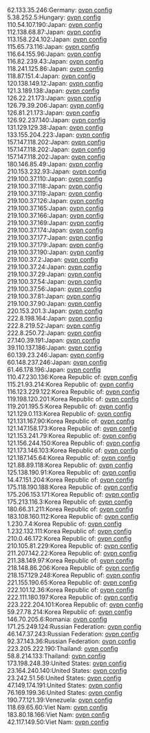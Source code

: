 62.133.35.246:Germany: [ovpn config](vpn/62_133_35_246.ovpn)  
5.38.252.5:Hungary: [ovpn config](vpn/5_38_252_5.ovpn)  
110.54.107.190:Japan: [ovpn config](vpn/110_54_107_190.ovpn)  
112.138.68.87:Japan: [ovpn config](vpn/112_138_68_87.ovpn)  
113.158.224.102:Japan: [ovpn config](vpn/113_158_224_102.ovpn)  
115.65.73.116:Japan: [ovpn config](vpn/115_65_73_116.ovpn)  
116.64.155.96:Japan: [ovpn config](vpn/116_64_155_96.ovpn)  
116.82.239.43:Japan: [ovpn config](vpn/116_82_239_43.ovpn)  
118.241.125.86:Japan: [ovpn config](vpn/118_241_125_86.ovpn)  
118.87.151.4:Japan: [ovpn config](vpn/118_87_151_4.ovpn)  
120.138.149.12:Japan: [ovpn config](vpn/120_138_149_12.ovpn)  
121.3.189.138:Japan: [ovpn config](vpn/121_3_189_138.ovpn)  
126.22.21.173:Japan: [ovpn config](vpn/126_22_21_173.ovpn)  
126.79.39.206:Japan: [ovpn config](vpn/126_79_39_206.ovpn)  
126.81.21.173:Japan: [ovpn config](vpn/126_81_21_173.ovpn)  
126.92.237.140:Japan: [ovpn config](vpn/126_92_237_140.ovpn)  
131.129.129.38:Japan: [ovpn config](vpn/131_129_129_38.ovpn)  
133.155.204.223:Japan: [ovpn config](vpn/133_155_204_223.ovpn)  
157.147.118.202:Japan: [ovpn config](vpn/157_147_118_202.ovpn)  
157.147.118.202:Japan: [ovpn config](vpn/157_147_118_202.ovpn)  
157.147.118.202:Japan: [ovpn config](vpn/157_147_118_202.ovpn)  
180.146.85.49:Japan: [ovpn config](vpn/180_146_85_49.ovpn)  
210.153.232.93:Japan: [ovpn config](vpn/210_153_232_93.ovpn)  
219.100.37.110:Japan: [ovpn config](vpn/219_100_37_110.ovpn)  
219.100.37.118:Japan: [ovpn config](vpn/219_100_37_118.ovpn)  
219.100.37.119:Japan: [ovpn config](vpn/219_100_37_119.ovpn)  
219.100.37.126:Japan: [ovpn config](vpn/219_100_37_126.ovpn)  
219.100.37.165:Japan: [ovpn config](vpn/219_100_37_165.ovpn)  
219.100.37.166:Japan: [ovpn config](vpn/219_100_37_166.ovpn)  
219.100.37.169:Japan: [ovpn config](vpn/219_100_37_169.ovpn)  
219.100.37.174:Japan: [ovpn config](vpn/219_100_37_174.ovpn)  
219.100.37.177:Japan: [ovpn config](vpn/219_100_37_177.ovpn)  
219.100.37.179:Japan: [ovpn config](vpn/219_100_37_179.ovpn)  
219.100.37.190:Japan: [ovpn config](vpn/219_100_37_190.ovpn)  
219.100.37.2:Japan: [ovpn config](vpn/219_100_37_2.ovpn)  
219.100.37.24:Japan: [ovpn config](vpn/219_100_37_24.ovpn)  
219.100.37.29:Japan: [ovpn config](vpn/219_100_37_29.ovpn)  
219.100.37.54:Japan: [ovpn config](vpn/219_100_37_54.ovpn)  
219.100.37.56:Japan: [ovpn config](vpn/219_100_37_56.ovpn)  
219.100.37.81:Japan: [ovpn config](vpn/219_100_37_81.ovpn)  
219.100.37.90:Japan: [ovpn config](vpn/219_100_37_90.ovpn)  
220.153.201.3:Japan: [ovpn config](vpn/220_153_201_3.ovpn)  
222.8.198.164:Japan: [ovpn config](vpn/222_8_198_164.ovpn)  
222.8.219.52:Japan: [ovpn config](vpn/222_8_219_52.ovpn)  
222.8.250.72:Japan: [ovpn config](vpn/222_8_250_72.ovpn)  
27.140.39.191:Japan: [ovpn config](vpn/27_140_39_191.ovpn)  
39.110.137.186:Japan: [ovpn config](vpn/39_110_137_186.ovpn)  
60.139.23.246:Japan: [ovpn config](vpn/60_139_23_246.ovpn)  
60.148.237.246:Japan: [ovpn config](vpn/60_148_237_246.ovpn)  
61.46.178.196:Japan: [ovpn config](vpn/61_46_178_196.ovpn)  
110.47.230.136:Korea Republic of: [ovpn config](vpn/110_47_230_136.ovpn)  
115.21.93.214:Korea Republic of: [ovpn config](vpn/115_21_93_214.ovpn)  
116.123.229.122:Korea Republic of: [ovpn config](vpn/116_123_229_122.ovpn)  
119.198.120.201:Korea Republic of: [ovpn config](vpn/119_198_120_201.ovpn)  
119.201.195.5:Korea Republic of: [ovpn config](vpn/119_201_195_5.ovpn)  
121.129.0.113:Korea Republic of: [ovpn config](vpn/121_129_0_113.ovpn)  
121.131.167.90:Korea Republic of: [ovpn config](vpn/121_131_167_90.ovpn)  
121.147.158.173:Korea Republic of: [ovpn config](vpn/121_147_158_173.ovpn)  
121.153.241.79:Korea Republic of: [ovpn config](vpn/121_153_241_79.ovpn)  
121.156.244.150:Korea Republic of: [ovpn config](vpn/121_156_244_150.ovpn)  
121.173.146.103:Korea Republic of: [ovpn config](vpn/121_173_146_103.ovpn)  
121.187.145.64:Korea Republic of: [ovpn config](vpn/121_187_145_64.ovpn)  
121.88.89.118:Korea Republic of: [ovpn config](vpn/121_88_89_118.ovpn)  
125.138.190.91:Korea Republic of: [ovpn config](vpn/125_138_190_91.ovpn)  
14.47.151.204:Korea Republic of: [ovpn config](vpn/14_47_151_204.ovpn)  
175.118.190.188:Korea Republic of: [ovpn config](vpn/175_118_190_188.ovpn)  
175.206.153.171:Korea Republic of: [ovpn config](vpn/175_206_153_171.ovpn)  
175.213.116.3:Korea Republic of: [ovpn config](vpn/175_213_116_3.ovpn)  
180.66.31.211:Korea Republic of: [ovpn config](vpn/180_66_31_211.ovpn)  
183.108.160.112:Korea Republic of: [ovpn config](vpn/183_108_160_112.ovpn)  
1.230.7.4:Korea Republic of: [ovpn config](vpn/1_230_7_4.ovpn)  
1.232.132.111:Korea Republic of: [ovpn config](vpn/1_232_132_111.ovpn)  
210.0.46.172:Korea Republic of: [ovpn config](vpn/210_0_46_172.ovpn)  
210.105.81.229:Korea Republic of: [ovpn config](vpn/210_105_81_229.ovpn)  
211.207.142.22:Korea Republic of: [ovpn config](vpn/211_207_142_22.ovpn)  
211.38.149.97:Korea Republic of: [ovpn config](vpn/211_38_149_97.ovpn)  
218.148.86.206:Korea Republic of: [ovpn config](vpn/218_148_86_206.ovpn)  
218.157.129.248:Korea Republic of: [ovpn config](vpn/218_157_129_248.ovpn)  
221.155.190.65:Korea Republic of: [ovpn config](vpn/221_155_190_65.ovpn)  
222.101.12.36:Korea Republic of: [ovpn config](vpn/222_101_12_36.ovpn)  
222.111.180.197:Korea Republic of: [ovpn config](vpn/222_111_180_197.ovpn)  
223.222.204.101:Korea Republic of: [ovpn config](vpn/223_222_204_101.ovpn)  
59.27.78.214:Korea Republic of: [ovpn config](vpn/59_27_78_214.ovpn)  
146.70.205.6:Romania: [ovpn config](vpn/146_70_205_6.ovpn)  
171.25.249.124:Russian Federation: [ovpn config](vpn/171_25_249_124.ovpn)  
46.147.37.243:Russian Federation: [ovpn config](vpn/46_147_37_243.ovpn)  
92.37.143.36:Russian Federation: [ovpn config](vpn/92_37_143_36.ovpn)  
223.205.222.190:Thailand: [ovpn config](vpn/223_205_222_190.ovpn)  
58.8.214.133:Thailand: [ovpn config](vpn/58_8_214_133.ovpn)  
173.198.248.39:United States: [ovpn config](vpn/173_198_248_39.ovpn)  
23.164.240.140:United States: [ovpn config](vpn/23_164_240_140.ovpn)  
23.242.51.56:United States: [ovpn config](vpn/23_242_51_56.ovpn)  
47.149.174.191:United States: [ovpn config](vpn/47_149_174_191.ovpn)  
76.169.199.36:United States: [ovpn config](vpn/76_169_199_36.ovpn)  
190.77.121.39:Venezuela: [ovpn config](vpn/190_77_121_39.ovpn)  
118.69.65.60:Viet Nam: [ovpn config](vpn/118_69_65_60.ovpn)  
183.80.18.166:Viet Nam: [ovpn config](vpn/183_80_18_166.ovpn)  
42.117.149.50:Viet Nam: [ovpn config](vpn/42_117_149_50.ovpn)  
